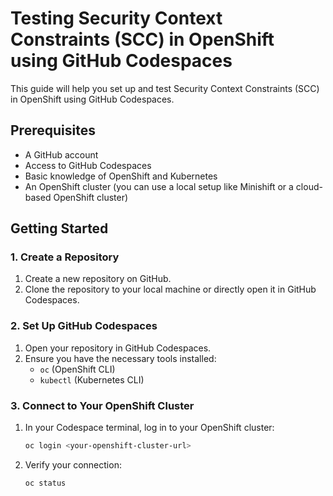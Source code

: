 # Testing Security Context Constraints (SCC) in OpenShift using GitHub Codespaces

This guide will help you set up and test Security Context Constraints (SCC) in OpenShift using GitHub Codespaces.

## Prerequisites

- A GitHub account
- Access to GitHub Codespaces
- Basic knowledge of OpenShift and Kubernetes
- An OpenShift cluster (you can use a local setup like Minishift or a cloud-based OpenShift cluster)

## Getting Started

### 1. Create a Repository

1. Create a new repository on GitHub.
2. Clone the repository to your local machine or directly open it in GitHub Codespaces.

### 2. Set Up GitHub Codespaces

1. Open your repository in GitHub Codespaces.
2. Ensure you have the necessary tools installed:
   - `oc` (OpenShift CLI)
   - `kubectl` (Kubernetes CLI)

### 3. Connect to Your OpenShift Cluster

1. In your Codespace terminal, log in to your OpenShift cluster:
   ```sh
   oc login <your-openshift-cluster-url>
   ```
2. Verify your connection:
   ```sh
   oc status
   ```
